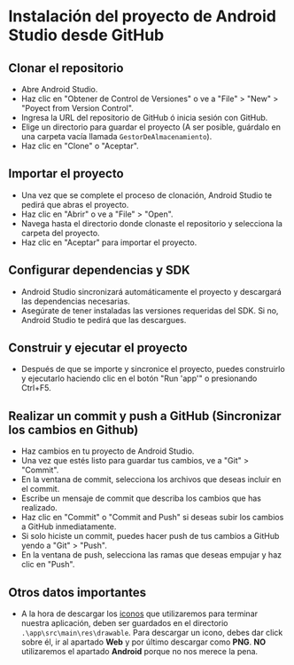 # Instalación del proyecto de Android Studio desde GitHub

## Clonar el repositorio
- Abre Android Studio.
- Haz clic en "Obtener de Control de Versiones" o ve a "File" > "New" > "Poyect from Version Control".
- Ingresa la URL del repositorio de GitHub ó inicia sesión con GitHub.
- Elige un directorio para guardar el proyecto (A ser posible, guárdalo en una carpeta vacía llamada `GestorDeAlmacenamiento`).
- Haz clic en "Clone" o "Aceptar".

## Importar el proyecto
- Una vez que se complete el proceso de clonación, Android Studio te pedirá que abras el proyecto.
- Haz clic en "Abrir" o ve a "File" > "Open".
- Navega hasta el directorio donde clonaste el repositorio y selecciona la carpeta del proyecto.
- Haz clic en "Aceptar" para importar el proyecto.

## Configurar dependencias y SDK
- Android Studio sincronizará automáticamente el proyecto y descargará las dependencias necesarias.
- Asegúrate de tener instaladas las versiones requeridas del SDK. Si no, Android Studio te pedirá que las descargues.

## Construir y ejecutar el proyecto
- Después de que se importe y sincronice el proyecto, puedes construirlo y ejecutarlo haciendo clic en el botón "Run 'app'" o presionando Ctrl+F5.

## Realizar un commit y push a GitHub (Sincronizar los cambios en Github)
- Haz cambios en tu proyecto de Android Studio.
- Una vez que estés listo para guardar tus cambios, ve a "Git" > "Commit".
- En la ventana de commit, selecciona los archivos que deseas incluir en el commit.
- Escribe un mensaje de commit que describa los cambios que has realizado.
- Haz clic en "Commit" o "Commit and Push" si deseas subir los cambios a GitHub inmediatamente.
- Si solo hiciste un commit, puedes hacer push de tus cambios a GitHub yendo a "Git" > "Push".
- En la ventana de push, selecciona las ramas que deseas empujar y haz clic en "Push".

## Otros datos importantes
- A la hora de descargar los [iconos](https://fonts.google.com/icons?icon.platform=web) que utilizaremos para terminar nuestra aplicación,
deben ser guardados en el directorio `.\app\src\main\res\drawable`. Para descargar un icono, debes dar click sobre él, ir al apartado **Web**
y por último descargar como **PNG**. **NO** utilizaremos el apartado **Android** porque no nos merece la pena.